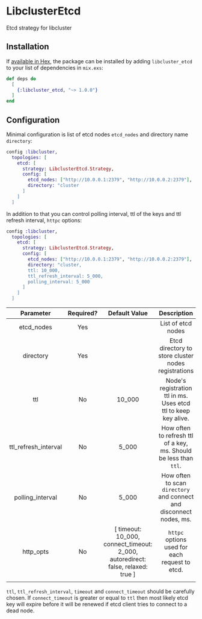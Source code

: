# LibclusterEtcd

Etcd strategy for libcluster

## Installation

If [available in Hex](https://hex.pm/docs/publish), the package can be installed
by adding `libcluster_etcd` to your list of dependencies in `mix.exs`:

```elixir
def deps do
  [
    {:libcluster_etcd, "~> 1.0.0"}
  ]
end
```

## Configuration

Minimal configuration is list of etcd nodes ```etcd_nodes``` and directory name ```directory```:
```elixir
config :libcluster,
  topologies: [
    etcd: [
      strategy: LibclusterEtcd.Strategy,
      config: [
        etcd_nodes: ["http://10.0.0.1:2379", "http://10.0.0.2:2379"],
        directory: "cluster
      ]
    ]
  ]
```

In addition to that you can control polling interval, ttl of the keys and ttl refresh interval, ```httpc``` options:
```elixir
config :libcluster,
  topologies: [
    etcd: [
      strategy: LibclusterEtcd.Strategy,
      config: [
        etcd_nodes: ["http://10.0.0.1:2379", "http://10.0.0.2:2379"],
        directory: "cluster,
        ttl: 10_000,
        ttl_refresh_interval: 5_000,
        polling_interval: 5_000
      ]
    ]
  ]
```

|       Parameter      | Required? |                                    Default Value                                    |                               Description                               |   |
|:--------------------:|:---------:|:-----------------------------------------------------------------------------------:|:-----------------------------------------------------------------------:|---|
|      etcd_nodes      |    Yes    |                                                                                     | List of etcd nodes                                                      |   |
|       directory      |    Yes    |                                                                                     | Etcd directory to store cluster nodes registrations                     |   |
|          ttl         |     No    |                                        10_000                                       | Node's registration ttl in ms. Uses etcd ttl to keep key alive.         |   |
| ttl_refresh_interval |     No    |                                        5_000                                        | How often to refresh ttl of a key, ms. Should be less than ```ttl```.   |   |
|   polling_interval   |     No    |                                        5_000                                        | How often to scan ```directory``` and connect and disconnect nodes, ms. |   |
|       http_opts      |     No    | [  timeout: 10_000,  connect_timeout: 2_000,  autoredirect: false,  relaxed: true ] | ```httpc``` options used for each request to etcd.                      |   |
|                      |           |                                                                                     |                                                                         |   |

```ttl```, ```ttl_refresh_interval```, ```timeout``` and ```connect_timeout``` should be carefully chosen. If ```connect_timeout``` is greater or equal to ```ttl``` then most likely etcd key will expire before it will be renewed if etcd client tries to connect to a dead node.